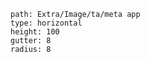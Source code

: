 
````img-gallery
path: Extra/Image/ta/meta app
type: horizontal
height: 100
gutter: 8
radius: 8
````

